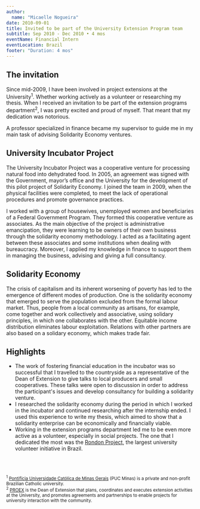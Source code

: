 ```yaml
---
author:
  name: "Micaelle Nogueira"
date: 2010-09-01
title: Invited to be part of the University Extension Program team
subtitle: Sep 2010 - Dec 2010 • 4 mos
eventName: Financial Intern
eventLocation: Brazil
footer: "Duration: 4 mos"
---
```


## The invitation

Since mid-2009, I have been involved in project extensions at the University<sup>1</sup>. Whether working actively as a volunteer or researching my thesis. When I received an invitation to be part of the extension programs department<sup>2</sup>, I was pretty excited and proud of myself. That meant that my dedication was notorious.

A professor specialized in finance became my supervisor to guide me in my main task of advising Solidarity Economy ventures.

## University Incubator Project

The University Incubator Project was a cooperative venture for processing natural food into dehydrated food. In 2005, an agreement was signed with the Government, mayor’s office and the University for the development of this pilot project of Solidarity Economy. I joined the team in 2009, when the physical facilities were completed, to meet the lack of operational procedures and promote governance practices.

I worked with a group of housewives, unemployed women and beneficiaries of a Federal Government Program. They formed this cooperative venture as associates. As the main objective of the project is administrative emancipation, they were learning to be owners of their own business through the solidarity economy methodology. I acted as a facilitating agent between these associates and some institutions when dealing with bureaucracy. Moreover, I applied my knowledge in finance to support them in managing the business, advising and giving a full consultancy.

## Solidarity Economy

The crisis of capitalism and its inherent worsening of poverty has led to the emergence of different modes of production. One is the solidarity economy that emerged to serve the population excluded from the formal labour market. Thus, people from a local community as artisans, for example, come together and work collectively and associative, using solidary principles, in which one collaborates with the other. Equitable income distribution eliminates labour exploitation. Relations with other partners are also based on a solidary economy, which makes trade fair.

## Highlights

- The work of fostering financial education in the incubator was so successful that I travelled to the countryside as a representative of the Dean of Extension to give talks to local producers and small cooperatives. These talks were open to discussion in order to address the participant's issues and develop consultancy for building a solidarity venture.
- I researched the solidarity economy during the period in which I worked in the incubator and continued researching after the internship ended. I used this experience to write my thesis, which aimed to show that a solidarity enterprise can be economically and financially viable.
- Working in the extension programs department led me to be even more active as a volunteer, especially in social projects. The one that I dedicated the most was the [Rondon Project](http://www.projetorondon.org.br/), the largest university volunteer initiative in Brazil.

<br/>
<br/>

<small><sup>1</sup> [Pontifícia Universidade Católica de Minas Gerais](https://www.pucminas.br/destaques/Paginas/default.aspx) (PUC Minas) is a private and non-profit Brazilian Catholic university.</small><br/>
<small><sup>2</sup> [PROEX](http://www.pucminas.br/proex) is the Dean of Extension that plans, coordinates and executes extension activities at the University, and promotes agreements and partnerships to enable projects for university interaction with the community.</small>